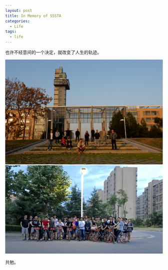 ```yaml
---
layout: post
title: In Memory of SSSTA
categories:
  - Life
tags:
  - life
---
```


也许不经意间的一个决定，就改变了人生的轨迹。

![](../assets/images/in-memory-of-sssta/sssta.jpg)
![](../assets/images/in-memory-of-sssta/sssta-2.jpg)

共勉。

